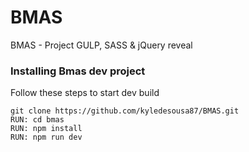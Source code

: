 # BMAS
BMAS - Project GULP, SASS &amp; jQuery reveal

### Installing Bmas dev project

Follow these steps to start dev build

```
git clone https://github.com/kyledesousa87/BMAS.git
RUN: cd bmas
RUN: npm install
RUN: npm run dev
```
